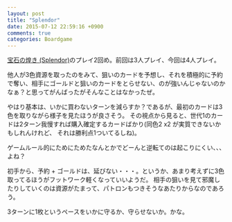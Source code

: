 ```yaml
---
layout: post
title: "Splendor"
date: 2015-07-12 22:59:16 +0900
comments: true
categories: Boardgame
---
```


[宝石の煌き (Splendor)](http://www.amazon.co.jp/Asmodee-SCSPL01-%E5%AE%9D%E7%9F%B3%E3%81%AE%E7%85%8C%E3%81%8D-Splendor/dp/B00IZEUFIA/)のプレイ2回め。前回は3人プレイ、今回は4人プレイ。

他人が3色資源を取ったのをみて、狙いのカードを予想し、それを積極的に予約で奪い、相手にゴールドと狙いのカードをとらせない、のが強いんじゃないのかなぁ？と思ってがんばったがそんなことはなかったぜ。

やはり基本は、いかに買わないターンを減らすか？であるが、最初のカードは3色を取りながら様子を見たほうが良さそう。
その視点から見ると、世代1のカードは2ターン我慢すれば購入確定するカードばかり(同色2 x2 が実質できないかもしれんけれど、
それは勝利点1ついてるしね)。

ゲームルール的にためにためたなんとかでどーんと逆転てのは起こりにくい、、、よね？

初手から、予約 + ゴールドは、延びない・・・。というか、あまり考えずに3色取ってるほうがフットワーク軽くなっていいようだ。
相手の狙いを見て邪魔したりしていくのは資源がたまって、パトロンもつきそうなあたりからなのであろう。

3ターンに1枚というペースをいかに守るか、守らせないか。かな。